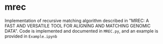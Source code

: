 # mrec
Implementation of recursive matching algorithm described in "MREC:  A  FAST  AND  VERSATILE  TOOL  FOR  ALIGNING  AND  MATCHING GENOMIC  DATA". Code is implemented and documented in `MREC.py`, and an example is provided in `Example.ipynb`

